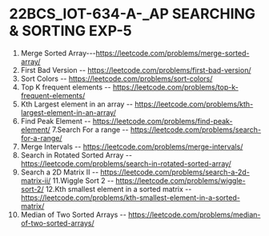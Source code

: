 # 22BCS_IOT-634-A-_AP     SEARCHING & SORTING EXP-5
1. Merge Sorted Array---https://leetcode.com/problems/merge-sorted-array/
2. First Bad Version	-- https://leetcode.com/problems/first-bad-version/
3. Sort Colors	--	https://leetcode.com/problems/sort-colors/
4. Top K frequent elements	-- https://leetcode.com/problems/top-k-frequent-elements/
5. Kth Largest element in an array	--	https://leetcode.com/problems/kth-largest-element-in-an-array/
6. Find Peak Element	--	https://leetcode.com/problems/find-peak-element/
7.Search For a range	--	https://leetcode.com/problems/search-for-a-range/
8. Merge Intervals	-- https://leetcode.com/problems/merge-intervals/
9. Search in Rotated Sorted Array	--	https://leetcode.com/problems/search-in-rotated-sorted-array/
10. Search a 2D Matrix II	--	https://leetcode.com/problems/search-a-2d-matrix-ii/
11.Wiggle Sort 2	--	https://leetcode.com/problems/wiggle-sort-2/
12.Kth smallest element in a sorted matrix	--	https://leetcode.com/problems/kth-smallest-element-in-a-sorted-matrix/
13. Median of Two Sorted Arrays	--	https://leetcode.com/problems/median-of-two-sorted-arrays/

